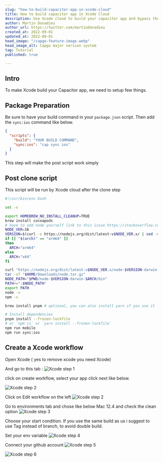 ```yaml
---
slug: "how-to-build-capacitor-app-in-xcode-cloud"
title: How to build capacitor app in Xcode Cloud
description: Use Xcode cloud to build your capacitor app and bypass the need of MacOS.
author: Martin Donadieu
author_url: https://twitter.com/martindonadieu
created_at: 2022-09-01
updated_at: 2022-09-01
head_image: "/capgo-feature-image.webp"
head_image_alt: Capgo major version system
tag: Tutorial
published: true

---
```


## Intro

To make Xcode build your Capacitor app, we need to setup few things.

## Package Preparation

Be sure to have your build command in your `package.json` script.
Then add the `sync:ios` command like below.

```json
{
  "scripts": {
    "build": "YOUR BUILD COMMAND",
    "sync:ios": "cap sync ios"
  }
}
```
This step will make the post script work simply

## Post clone script
This script will be run by Xcode cloud after the clone step

```bash
#!/usr/bin/env bash

set -x

export HOMEBREW_NO_INSTALL_CLEANUP=TRUE
brew install cocoapods
# have to add node yourself link to this issue https://stackoverflow.com/questions/73462672/xcode-cloud-suddenly-failing-to-link-node-and-install-dependencies
NODE_VER=16
VERSION=$(curl -s https://nodejs.org/dist/latest-v$NODE_VER.x/ | sed -nE 's|.*>node-(.*)\.pkg</a>.*|\1|p')
if [[ "$(arch)" == "arm64" ]]
then
  ARCH="arm64"
else
  ARCH="x64"
fi

curl "https://nodejs.org/dist/latest-v$NODE_VER.x/node-$VERSION-darwin-$ARCH.tar.gz" -o $HOME/Downloads/node.tar.gz
tar -xf "$HOME/Downloads/node.tar.gz"
NODE_PATH="$PWD/node-$VERSION-darwin-$ARCH/bin"
PATH+=":$NODE_PATH"
export PATH
node -v
npm -v

brew install pnpm # optional, you can also install yarn if you use it

# Install dependencies
pnpm install --frozen-lockfile
# or `npm ci` or `yarn install --frozen-lockfile`
npm run mobile
npm run sync:ios
```


## Create a Xcode workflow

Open Xcode ( yes to remove xcode you need Xcode)

And go to this tab :
![Xcode step 1](/xcode_step_1.webp)

click on create workflow, select your app click next like below.

![Xcode step 2](/xcode_step_2.webp)

Click on Edit workflow on the left
![Xcode step 2](/xcode_step_3.webp)

Go to environments tab and chose like below Mac 12.4 and check the clean option
![Xcode step 3](/xcode_step_3.webp)

Choose your start condition.
If you use the same build as us i suggest to use Tag instead of branch, to avoid double build.

Set your env variable
![Xcode step 4](/xcode_step_4.webp)

Connect your github account
![Xcode step 5](/xcode_step_5.webp)

![Xcode step 6](/xcode_step_6.webp)
